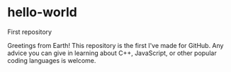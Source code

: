 # hello-world
First repository

Greetings from Earth! This repository is the first I've made for GitHub. Any advice you can give in learning about C++, JavaScript, or other popular coding languages is welcome.
